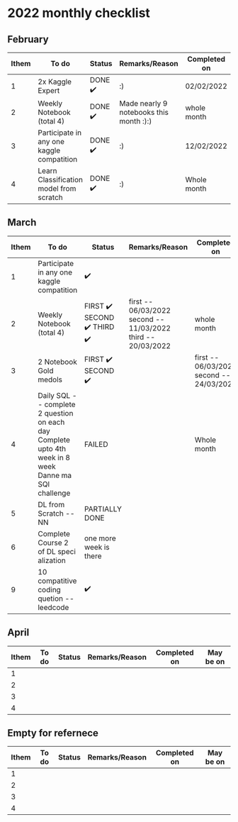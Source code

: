 # 2022 monthly checklist

## February

|    Ithem  |    To do    |    Status   |    Remarks/Reason    | Completed on  |
|-----------|-------------|-------------|----------------------|---------------|
|     1  | 2x Kaggle Expert  | DONE :heavy_check_mark:| :) | 02/02/2022 |
|     2  |  Weekly Notebook (total 4)  | DONE :heavy_check_mark:| Made nearly 9 notebooks this month :):) | whole month |
|     3  | Participate in any one kaggle compatition  | DONE :heavy_check_mark:| :) | 12/02/2022 |
|     4  | Learn Classification model from scratch  | DONE :heavy_check_mark:| :) | Whole month |

 
## March  

|    Ithem  |    To do    |    Status   |    Remarks/Reason    | Completed on  | May be on |
|-----------|-------------|-------------|----------------------|---------------|-----------|
|     1  | Participate in any one kaggle compatition  |:heavy_check_mark: | | |3/4 th week
|     2  | Weekly Notebook (total 4)  |FIRST :heavy_check_mark: SECOND :heavy_check_mark: THIRD :heavy_check_mark: |first -- 06/03/2022 <br> second -- 11/03/2022 <br> third -- 20/03/2022 | whole month | Daily |
|     3  | 2 Notebook Gold medols  |FIRST :heavy_check_mark: SECOND :heavy_check_mark: | |first -- 06/03/2022 second -- 24/03/2022| Whole month |
|     4  | Daily SQL -- complete 2 question on each day <br> Complete upto 4th week in 8 week Danne ma SQl challenge  |FAILED | | Whole month | Daily |
|     5  | DL from Scratch -- NN  | PARTIALLY DONE | |  | 1/2ed week|
|     6  | Complete Course 2 of DL speci alization  | one more week is there| |  | 1/2ed week |
|     9  | 10 compatitive coding quetion -- leedcode  |:heavy_check_mark: | |  | 3ed week end|
 
## April   

|    Ithem  |    To do    |    Status   |    Remarks/Reason    | Completed on  |May be on |
|-----------|-------------|-------------|----------------------|---------------|----------|
|     1  |   | | |  | |
|     2  |   | | |  | |
|     3  |   | | |  | |
|     4  |   | | |  | |

 

## Empty for refernece

|    Ithem  |    To do    |    Status   |    Remarks/Reason    | Completed on  |May be on |
|-----------|-------------|-------------|----------------------|---------------|----------|
|     1  |   | | |  | |
|     2  |   | | |  | |
|     3  |   | | |  | |
|     4  |   | | |  | |
